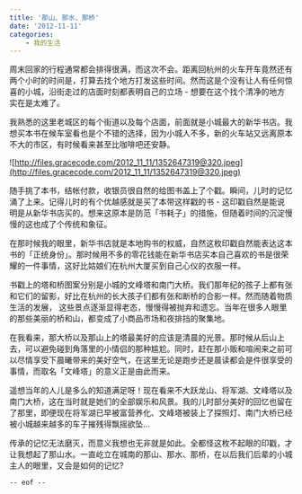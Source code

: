 ```yaml
---
title: '那山、那水、那桥'
date: '2012-11-11'
categories:
    - 我的生活
---
```


周末回家的行程通常都会排得很满，而这次不会。距离回杭州的火车开车竟然还有两个小时的时间是，打算去找个地方打发这些时间。然而这是个没有让人有任何惊喜的小城，沿街走过的店面时刻都表明自己的立场 - 想要在这个找个清净的地方实在是太难了。

我熟悉的这里老城区的每个街道以及每个店面，前面就是小城最大的新华书店。我想买本书在候车室看也是个不错的选择，因为小城人不多，新的火车站又远离原本不大的市区，有时候看来甚至比咖啡吧还安静。

![http://files.gracecode.com/2012_11_11/1352647319@320.jpeg](http://files.gracecode.com/2012_11_11/1352647319@320.jpeg)

随手挑了本书，结帐付款，收银员很自然的给图书盖上了个戳。瞬间，儿时的记忆涌了上来。记得儿时的有个优越感就是买了本带这样戳的书 - 这印戳自然是能说明是从新华书店买的。想来这原本是防范「书耗子」的措施，但随着时间的沉淀慢慢的这也成了个传统和象征。

在那时候我的眼里，新华书店就是本地购书的权威，自然这枚印戳自然能表达这本书的「正统身份」。那时候用不多的零花钱能在新华书店买本自己喜欢的书是很荣耀的一件事情，这好比姑娘们在杭州大厦买到自己心仪的衣服一样。

书戳上的塔和桥图案分别是小城的文峰塔和南门大桥。我们那年纪的孩子上都有张和它们的留影，好比在杭州的长大孩子们都有张和断桥的合影一样。然而随着物质生活的发展， 这些景点逐渐显得老态，慢慢得被抛弃和遗忘。当年在很多人眼里的那些美丽的桥和山，都变成了小商品市场和夜排挡的聚集地。

在我看来，那大桥以及那山上的塔最美好的应该是清晨的光景。那时候从后山上去，可以避免碰到角落里的小情侣的那种尴尬。同时，赶在那小贩和喧闹来之前可以尽情享受下晨曦带来的美好空气，在这里无论是跑步还是晨读都会是件很享受的事情，而取名「文峰塔」的意义正是由此而来。

遥想当年的人儿是多么的知道满足呀！现在看来不大跃龙山、将军湖、文峰塔以及南门大桥，这在当时就是她们的全部娱乐和风景。我的儿时部分美好的回忆也留在了那里，即便现在将军湖已早被富营养化、文峰塔被装上了探照灯、南门大桥已经被小城越来越多的车子摧残得飘摇欲坠…

传承的记忆无法磨灭，而意义我想也无非就是如此。全都怪这枚不起眼的印戳，才让我想起了那山水。一直屹立在城南的那山、那水、那桥，在以后我们后辈的小城主人的眼里，又会是如何的记忆?

`-- eof --`
